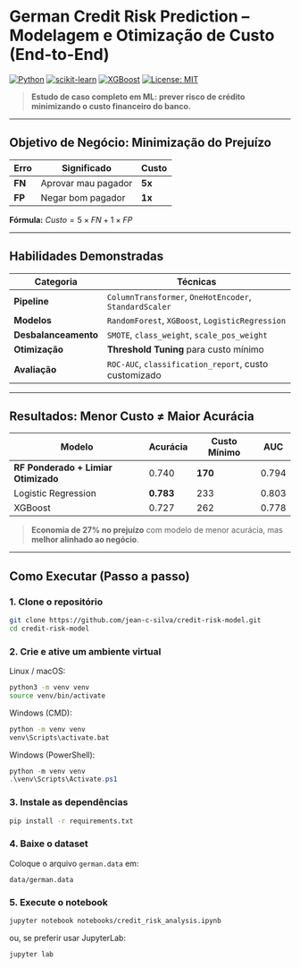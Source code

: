 # German Credit Risk Prediction – Modelagem e Otimização de Custo (End-to-End)

[![Python](https://img.shields.io/badge/Python-3.9%2B-blue)](https://www.python.org/)
[![scikit-learn](https://img.shields.io/badge/scikit--learn-1.3%2B-orange)](https://scikit-learn.org/)
[![XGBoost](https://img.shields.io/badge/XGBoost-2.0%2B-green)](https://xgboost.readthedocs.io/)
[![License: MIT](https://img.shields.io/badge/License-MIT-yellow.svg)](https://opensource.org/licenses/MIT)

> **Estudo de caso completo em ML: prever risco de crédito minimizando o custo financeiro do banco.**

---

## Objetivo de Negócio: Minimização do Prejuízo

| Erro | Significado | Custo |
|------|-------------|-------|
| **FN** | Aprovar mau pagador | **5x** |
| **FP** | Negar bom pagador | **1x** |

**Fórmula:** $Custo = 5 \times FN + 1 \times FP$

---

## Habilidades Demonstradas

| Categoria | Técnicas |
|---------|----------|
| **Pipeline** | `ColumnTransformer`, `OneHotEncoder`, `StandardScaler` |
| **Modelos** | `RandomForest`, `XGBoost`, `LogisticRegression` |
| **Desbalanceamento** | `SMOTE`, `class_weight`, `scale_pos_weight` |
| **Otimização** | **Threshold Tuning** para custo mínimo |
| **Avaliação** | `ROC-AUC`, `classification_report`, custo customizado |

---

## Resultados: Menor Custo ≠ Maior Acurácia

| Modelo | Acurácia | **Custo Mínimo** | AUC |
|--------|----------|------------------|-----|
| **RF Ponderado + Limiar Otimizado** | 0.740 | **170** | 0.794 |
| Logistic Regression | **0.783** | 233 | 0.803 |
| XGBoost | 0.727 | 262 | 0.778 |

> **Economia de 27% no prejuízo** com modelo de menor acurácia, mas **melhor alinhado ao negócio**.

---

## Como Executar (Passo a passo)

### 1. Clone o repositório
```bash
git clone https://github.com/jean-c-silva/credit-risk-model.git
cd credit-risk-model
```

### 2. Crie e ative um ambiente virtual 
Linux / macOS:
```bash
python3 -m venv venv
source venv/bin/activate
```
Windows (CMD):
```cmd
python -m venv venv
venv\Scripts\activate.bat
```
Windows (PowerShell):
```powershell
python -m venv venv
.\venv\Scripts\Activate.ps1
```

### 3. Instale as dependências
```bash
pip install -r requirements.txt
```

### 4. Baixe o dataset
Coloque o arquivo `german.data` em:
```
data/german.data
```

### 5. Execute o notebook
```bash
jupyter notebook notebooks/credit_risk_analysis.ipynb
```

ou, se preferir usar JupyterLab:
```bash
jupyter lab
```
